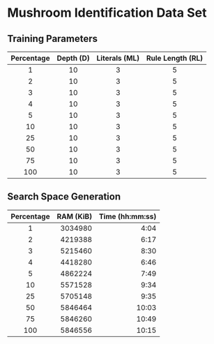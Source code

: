 # Mushroom Identification Data Set

## Training Parameters

| Percentage | Depth (D) | Literals (ML) | Rule Length (RL) |
| :--------: | :-------: | :-----------: | :--------------: |
| 1 | 10 | 3 | 5 |
| 2 | 10 | 3 | 5 |
| 3 | 10 | 3 | 5 |
| 4 | 10 | 3 | 5 |
| 5 | 10 | 3 | 5 |
| 10 | 10 | 3 | 5 |
| 25 | 10 | 3 | 5 |
| 50 | 10 | 3 | 5 |
| 75 | 10 | 3 | 5 |
| 100 | 10 | 3 | 5 |

## Search Space Generation

| Percentage | RAM (KiB) | Time (hh:mm:ss) |
| :--------: | --------: | --------------: |
| 1 | 3034980 | 4:04 |
| 2 | 4219388 | 6:17 |
| 3 | 5215460 | 8:30 |
| 4 | 4418280 | 6:46 |
| 5 | 4862224 | 7:49 |
| 10 | 5571528 | 9:34 |
| 25 | 5705148 | 9:35 |
| 50| 5846464 | 10:03 |
| 75 | 5846260 | 10:49 |
| 100 | 5846556 | 10:15 |
